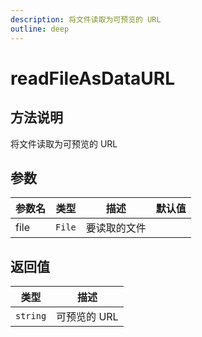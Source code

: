```yaml
---
description: 将文件读取为可预览的 URL
outline: deep
---
```


# readFileAsDataURL

## 方法说明

将文件读取为可预览的 URL

## 参数

| 参数名 | 类型 | 描述 | 默认值 |
| --- | --- | --- | --- |
| file | `File` | 要读取的文件 |  |

## 返回值

| 类型 | 描述 |
| --- | --- |
| `string` | 可预览的 URL |
